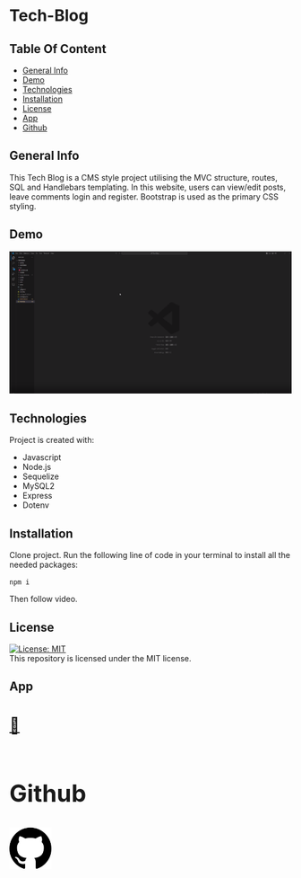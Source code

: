 # Tech-Blog

## Table Of Content
- [General Info](#general-info)
- [Demo](#Demo)
- [Technologies](#technologies)
- [Installation](#installation)
- [License](#license)
- [App](#app)
- [Github](#Github)

## General Info
This Tech Blog is a CMS style project utilising the MVC structure, routes, SQL and Handlebars templating. In this website, users can view/edit posts, leave comments login and register. Bootstrap is used as the primary CSS styling.

## Demo
[![Demo Video](./video/Screenshot%202024-07-15%20205036.png)](./video/2024-07-15%2020-47-31.mp4)

## Technologies
Project is created with:
- Javascript
- Node.js
- Sequelize
- MySQL2
- Express
- Dotenv

## Installation

Clone project.
Run the following line of code in your terminal to install all the needed packages: 
```
npm i
```
Then follow video.

## License
[![License: MIT](https://img.shields.io/badge/License-MIT-yellow.svg)](https://opensource.org/licenses/MIT)
<br>
This repository is licensed under the MIT license.

## App

[<h1>📓<h1>](https://circuit-chronicles-560dcaa536d1.herokuapp.com/)

## Github
[<img src="./video/25231.png" alt="Github Logo" width="75" height="75">](https://github.com/AliyusUnderwood/Tech-Blog)